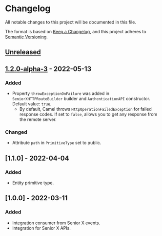 # Changelog

All notable changes to this project will be documented in this file.

The format is based on [Keep a Changelog](https://keepachangelog.com/en/1.0.0/),
and this project adheres to [Semantic Versioning](https://semver.org/spec/v2.0.0.html).

## [Unreleased]

## [1.2.0-alpha-3] - 2022-05-13

### Added

-   Property `throwExceptionOnFailure` was added in `SeniorXHTTPRouteBuilder` builder and `AuthenticationAPI` constructor. Default value: `true`.
    -   By default, Camel throws `HttpOperationFailedException` for failed response codes. If set to `false`, allows you to get any response from the remote server.

### Changed

-   Attribute `path` in `PrimitiveType` set to public.

## [1.1.0] - 2022-04-04

### Added

-   Entity primitive type.

## [1.0.0] - 2022-03-11

### Added

-   Integration consumer from Senior X events.
-   Integration for Senior X APIs.

[Unreleased]: https://github.com/dev-senior-com-br/seniorx-http-camel-api/compare/1.2.0-alpha-3...HEAD

[1.2.0-alpha-3]: https://github.com/dev-senior-com-br/seniorx-http-camel-api/compare/1.1.0...1.2.0-alpha-3
